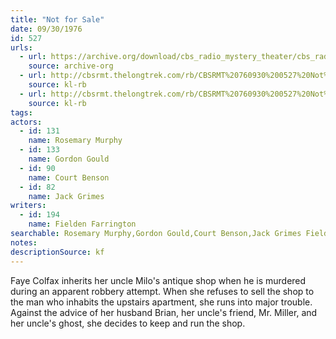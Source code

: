 ```yaml
---
title: "Not for Sale"
date: 09/30/1976
id: 527
urls: 
  - url: https://archive.org/download/cbs_radio_mystery_theater/cbs_radio_mystery_theater-0501-0550.zip/cbs_radio_mystery_theater-0501-0550%2Fcbsrmt_0527_not_for_sale.mp3
    source: archive-org
  - url: http://cbsrmt.thelongtrek.com/rb/CBSRMT%20760930%200527%20Not%20For%20Sale_wuwm_rb%20gap%20at%2034%20mins%20act%202%20outro%20missing.mp3
    source: kl-rb
  - url: http://cbsrmt.thelongtrek.com/rb/CBSRMT%20760930%200527%20Not%20For%20Sale_wbbm_rb.mp3
    source: kl-rb
tags: 
actors:  
  - id: 131
    name: Rosemary Murphy  
  - id: 133
    name: Gordon Gould  
  - id: 90
    name: Court Benson  
  - id: 82
    name: Jack Grimes
writers:  
  - id: 194
    name: Fielden Farrington
searchable: Rosemary Murphy,Gordon Gould,Court Benson,Jack Grimes Fielden Farrington
notes: 
descriptionSource: kf
---
```

Faye Colfax inherits her uncle Milo's antique shop when he is murdered during an apparent robbery attempt. When she refuses to sell the shop to the man who inhabits the upstairs apartment, she runs into major trouble. Against the advice of her husband Brian, her uncle's friend, Mr. Miller, and her uncle's ghost, she decides to keep and run the shop.